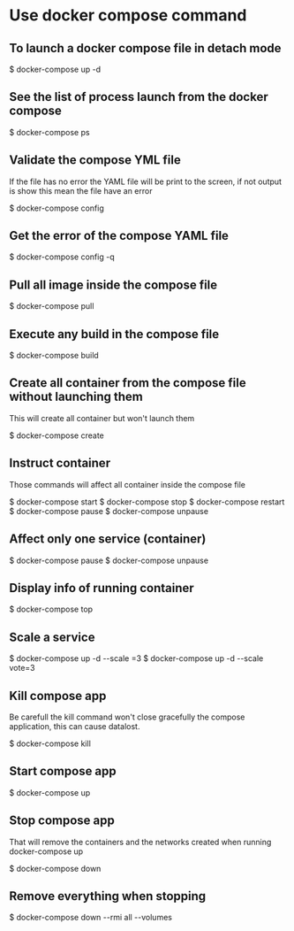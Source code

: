 # Use docker compose command

## To launch a docker compose file in detach mode

$ docker-compose up -d

## See the list of process launch from the docker compose

$ docker-compose ps

## Validate the compose YML file

If the file has no error the YAML file will
be print to the screen, if not output is show
this mean the file have an error

$ docker-compose config

## Get the error of the compose YAML file

$ docker-compose config -q

## Pull all image inside the compose file

$ docker-compose pull

## Execute any build in the compose file

$ docker-compose build

## Create all container from the compose file without launching them

This will create all container but won't launch them

$ docker-compose create

## Instruct container

Those commands will affect all container inside the 
compose file

$ docker-compose start
$ docker-compose stop
$ docker-compose restart
$ docker-compose pause
$ docker-compose unpause

## Affect only one service (container)

$ docker-compose pause <nameOfContainer>
$ docker-compose unpause <nameOfContainer>

## Display info of running container

$ docker-compose top

## Scale a service

$ docker-compose up -d --scale <worker>=3
$ docker-compose up -d --scale vote=3

## Kill compose app

Be carefull the kill command won't close gracefully  the
compose application, this can cause datalost.

$ docker-compose kill

## Start compose app

$ docker-compose up

## Stop compose app

That will remove the containers and the networks created when running docker-compose up

$ docker-compose down

## Remove everything when stopping

$ docker-compose down --rmi all --volumes